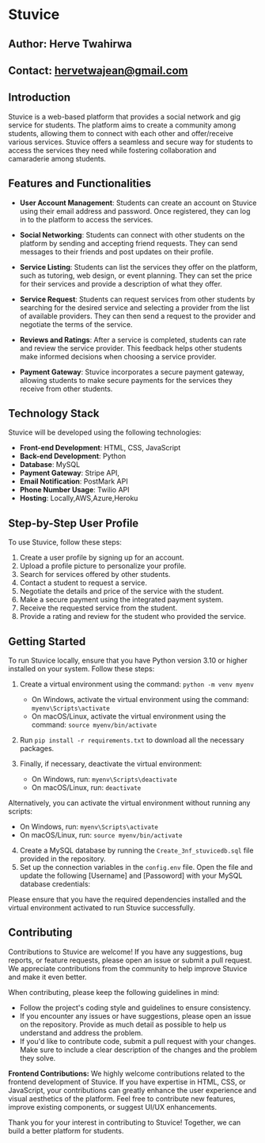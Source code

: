 # Stuvice
## Author: Herve Twahirwa
## Contact: hervetwajean@gmail.com

## Introduction

Stuvice is a web-based platform that provides a social network and gig service for students. The platform aims to create a community among students, allowing them to connect with each other and offer/receive various services. Stuvice offers a seamless and secure way for students to access the services they need while fostering collaboration and camaraderie among students.

## Features and Functionalities

- **User Account Management**: Students can create an account on Stuvice using their email address and password. Once registered, they can log in to the platform to access the services.

- **Social Networking**: Students can connect with other students on the platform by sending and accepting friend requests. They can send messages to their friends and post updates on their profile.

- **Service Listing**: Students can list the services they offer on the platform, such as tutoring, web design, or event planning. They can set the price for their services and provide a description of what they offer.

- **Service Request**: Students can request services from other students by searching for the desired service and selecting a provider from the list of available providers. They can then send a request to the provider and negotiate the terms of the service.

- **Reviews and Ratings**: After a service is completed, students can rate and review the service provider. This feedback helps other students make informed decisions when choosing a service provider.

- **Payment Gateway**: Stuvice incorporates a secure payment gateway, allowing students to make secure payments for the services they receive from other students.

## Technology Stack

Stuvice will be developed using the following technologies:

- **Front-end Development**: HTML, CSS, JavaScript
- **Back-end Development**: Python
- **Database**: MySQL
- **Payment Gateway**: Stripe API,
- **Email Notification**: PostMark API
- **Phone Number Usage**: Twilio API
- **Hosting**: Locally,AWS,Azure,Heroku

## Step-by-Step User Profile

To use Stuvice, follow these steps:

1. Create a user profile by signing up for an account.
2. Upload a profile picture to personalize your profile.
3. Search for services offered by other students.
4. Contact a student to request a service.
5. Negotiate the details and price of the service with the student.
6. Make a secure payment using the integrated payment system.
7. Receive the requested service from the student.
8. Provide a rating and review for the student who provided the service.

## Getting Started

To run Stuvice locally, ensure that you have Python version 3.10 or higher installed on your system. Follow these steps:

1. Create a virtual environment using the command: `python -m venv myenv`
   - On Windows, activate the virtual environment using the command: `myenv\Scripts\activate`
   - On macOS/Linux, activate the virtual environment using the command: `source myenv/bin/activate`

2. Run `pip install -r requirements.txt` to download all the necessary packages.

3. Finally, if necessary, deactivate the virtual environment:
   - On Windows, run: `myenv\Scripts\deactivate`
   - On macOS/Linux, run: `deactivate`

Alternatively, you can activate the virtual environment without running any scripts:
- On Windows, run: `myenv\Scripts\activate`
- On macOS/Linux, run: `source myenv/bin/activate`
4. Create a MySQL database by running the `Create_3nf_stuvicedb.sql` file provided in the repository.
5. Set up the connection variables in the `config.env` file. Open the file and update the following [Username] and [Passoword] with your MySQL database credentials:

Please ensure that you have the required dependencies installed and the virtual environment activated to run Stuvice successfully.

## Contributing

Contributions to Stuvice are welcome! If you have any suggestions, bug reports, or feature requests, please open an issue or submit a pull request. We appreciate contributions from the community to help improve Stuvice and make it even better.

When contributing, please keep the following guidelines in mind:

- Follow the project's coding style and guidelines to ensure consistency.
- If you encounter any issues or have suggestions, please open an issue on the repository. Provide as much detail as possible to help us understand and address the problem.
- If you'd like to contribute code, submit a pull request with your changes. Make sure to include a clear description of the changes and the problem they solve.

**Frontend Contributions:** We highly welcome contributions related to the frontend development of Stuvice. If you have expertise in HTML, CSS, or JavaScript, your contributions can greatly enhance the user experience and visual aesthetics of the platform. Feel free to contribute new features, improve existing components, or suggest UI/UX enhancements.

Thank you for your interest in contributing to Stuvice! Together, we can build a better platform for students.


